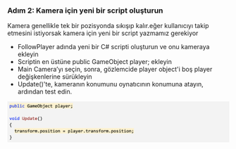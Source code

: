 ### Adım 2: Kamera için yeni bir script oluşturun

Kamera genellikle tek bir pozisyonda sıkışıp kalır.eğer kullanıcıyı takip etmesini istiyorsak kamera için yeni bir script yazmamız gerekiyor

- FollowPlayer adında yeni bir C# scripti oluşturun ve onu kameraya ekleyin
- Scriptin en üstüne public GameObject player; ekleyin
- Main Camera’yı seçin, sonra, gözlemcide player object'i boş player değişkenlerine sürükleyin
- Update()'te, kameranın konumunu oynatıcının konumuna atayın, ardından test edin.

![figures](https://raw.githubusercontent.com/Kodluyoruz/taskforce/main/unity-junior-programmer/create-new-script-for-camera/figures/CWC_A.2.2_image2.png)
